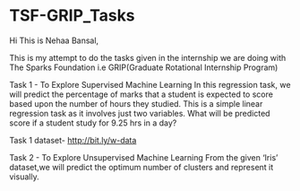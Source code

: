 # TSF-GRIP_Tasks
Hi This is Nehaa Bansal,

This is my attempt to do the tasks given in the internship we are doing with The Sparks Foundation i.e GRIP(Graduate Rotational Internship Program)

Task 1 - To Explore Supervised Machine Learning In this regression task, we will predict the percentage of marks that a student is expected to score based upon the number of hours they studied. This is a simple linear regression task as it involves just two variables. What will be predicted score if a student study for 9.25 hrs in a day?

Task 1 dataset- http://bit.ly/w-data

Task 2 - To Explore Unsupervised Machine Learning From the given ‘Iris’ dataset,we will predict the optimum number of clusters and represent it visually.

